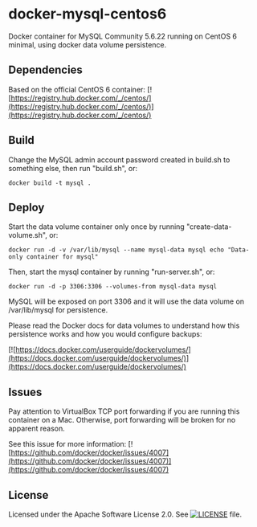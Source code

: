 # docker-mysql-centos6 

Docker container for MySQL Community 5.6.22 running on CentOS 6 minimal, using docker data volume persistence.

## Dependencies

Based on the official CentOS 6 container: [![https://registry.hub.docker.com/_/centos/](https://registry.hub.docker.com/_/centos/)](https://registry.hub.docker.com/_/centos/)

## Build

Change the MySQL admin account password created in build.sh to something else, then run "build.sh", or:
```
docker build -t mysql .
```

## Deploy

Start the data volume container only once by running "create-data-volume.sh", or:
```
docker run -d -v /var/lib/mysql --name mysql-data mysql echo "Data-only container for mysql"
```

Then, start the mysql container by running "run-server.sh", or:
```
docker run -d -p 3306:3306 --volumes-from mysql-data mysql
```

MySQL will be exposed on port 3306 and it will use the data volume on /var/lib/mysql for persistence.

Please read the Docker docs for data volumes to understand how this persistence works and how you would configure backups:

[![https://docs.docker.com/userguide/dockervolumes/](https://docs.docker.com/userguide/dockervolumes/)](https://docs.docker.com/userguide/dockervolumes/)

## Issues

Pay attention to VirtualBox TCP port forwarding if you are running this container on a Mac. Otherwise, port forwarding will be broken for no apparent reason.

See this issue for more information: [![https://github.com/docker/docker/issues/4007](https://github.com/docker/docker/issues/4007)](https://github.com/docker/docker/issues/4007)

## License

Licensed under the Apache Software License 2.0. See [![LICENSE](LICENSE)](LICENSE) file.
